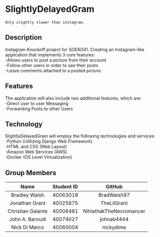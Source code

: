 # SlightlyDelayedGram
    Only slightly slower than instagram.

## Description
Instagram Knockoff project for SOEN341. Creating an Instagram-like application that implements 3 core features:<br/>
-Allows users to post a picture from their account<br/>
-Follow other users in order to see their posts<br/>
-Leave comments attached to a posted picture.<br/>

## Features
The application will also include two additional features, which are:<br/>
-Direct user to user Messaging<br/>
-Forwarding Posts to other Users<br/>

## Technology
SlightlyDelayedGram will employ the following technologies and services:<br/>
-Python (Utilizing Django Web Framework)<br/>
-HTML and CSS (Web Layout)<br/>
-Amazon Web Services (AWS)<br/>
-Docker (OS Level Virtualization)<br/>

## Group Members
|       Name                |       Student ID          |       GitHub              |
|:-------------------------:|:-------------------------:|:-------------------------:|
|Bradley Walsh              |40063018                   |BradWalsh97                |
|Jonathan Grant             |40025875                   |TheLilGrant                |
|Christian Galante          |40006461                   |NihlathakTheNecromancer    |
|John A. Baroudi            |40074027                   |johnab4444                 |
|Nick Di Marco              |40060004                   |nickydime                  |
